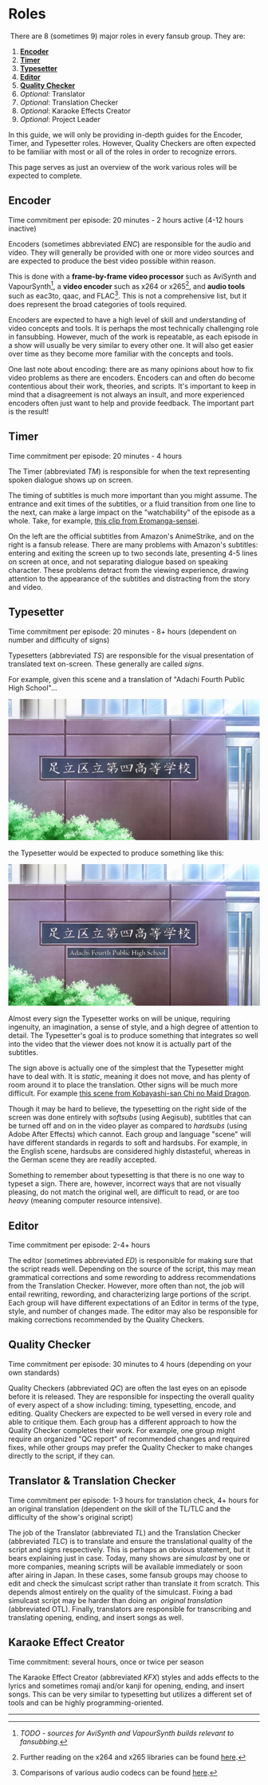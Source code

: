 # Roles

 There are 8 (sometimes 9) major roles in every fansub group. They are:

1.  [**Encoder**](#encoder)
2.  [**Timer**](#timer)
3.  [**Typesetter**](#typesetter)
4.  [**Editor**](#editor)
5.  [**Quality Checker**](#quality-checker)
6.  *Optional*: Translator
7.  *Optional*: Translation Checker
8.  *Optional*: Karaoke Effects Creator
9.  *Optional*: Project Leader

In this guide, we will only be providing in-depth guides for the
Encoder, Timer, and Typesetter roles.
However, Quality Checkers are often expected to be familiar with
most or all of the roles in order to recognize errors.

This page serves as just an overview of the work
various roles will be expected to complete.

## Encoder

Time commitment per episode: 20 minutes - 2 hours active (4-12 hours
inactive)

Encoders (sometimes abbreviated *ENC*) are responsible for the audio
and video.
They will generally be provided with one or more video sources
and are expected to produce the best video possible within reason.

This is done with a **frame-by-frame video processor** such as AviSynth
and VapourSynth[^1],
a **video encoder** such as x264 or x265[^2],
and **audio tools** such as eac3to,
qaac,
and FLAC[^3].
This is not a comprehensive list,
but it does represent the broad categories of tools required.

Encoders are expected to have a high level of skill and understanding of
video concepts and tools.
It is perhaps the most technically challenging role in fansubbing.
However, much of the work is repeatable,
as each episode in a show will usually be very similar to every other one.
It will also get easier over time as they become more familiar with the
concepts and tools.

One last note about encoding: there are as many opinions about how to
fix video problems as there are encoders.
Encoders can and often do become contentious about their work,
theories,
and scripts.
It's important to keep in mind that a disagreement is not always an insult,
and more experienced encoders often just want to help and provide feedback.
The important part is the result\!

## Timer

Time commitment per episode: 20 minutes - 4 hours

The Timer (abbreviated *TM*) is responsible for when the text
representing spoken dialogue shows up on screen.

The timing of subtitles is much more important than you might assume.
The entrance and exit times of the subtitles,
or a fluid transition from one line to the next,
can make a large impact on the "watchability" of the episode as a whole.
Take, for example,
[this clip from Eromanga-sensei](https://www.youtube.com/watch?v=DFYvoGVFfX4).

On the left are the official subtitles from Amazon's AnimeStrike,
and on the right is a fansub release.
There are many problems with Amazon's subtitles:
entering and exiting the screen up to two seconds late,
presenting 4-5 lines on screen at once,
and not separating dialogue based on speaking character.
These problems detract from the viewing experience,
drawing attention to the appearance of the subtitles
and distracting from the story and video.

## Typesetter

Time commitment per episode: 20 minutes - 8+ hours (dependent on number
and difficulty of signs)

Typesetters (abbreviated *TS*) are responsible for the visual
presentation of translated text on-screen. These generally are called *signs*.

For example, given this scene and a translation of "Adachi Fourth Public
High
School"…

![\[DameDesuYo\] Eromanga-sensei - 01 (1920x1080 10bit AAC) \[05CB518E\].mkv\_snapshot\_03.11\_\[2017.08.18\_21.14.55\].jpg](images/cnvimage100.png)

the Typesetter would be expected to produce something like
this:

![\[DameDesuYo\] Eromanga-sensei - 01 (1920x1080 10bit AAC) \[05CB518E\].mkv\_snapshot\_03.11\_\[2017.08.18\_21.14.43\].jpg](images/cnvimage101.png)

Almost every sign the Typesetter works on will be unique,
requiring ingenuity,
an imagination,
a sense of style,
and a high degree of attention to detail.
The Typesetter's goal is to produce something that integrates so
well into the video that the viewer does not know it is actually part of
the subtitles.

The sign above is actually one of the simplest that the Typesetter might
have to deal with.
It is *static*, meaning it does not move,
and has plenty of room around it to place the translation.
Other signs will be much more difficult.
For example [this scene from Kobayashi-san Chi no
Maid Dragon](https://www.youtube.com/watch?v=4BVgygZe7WY).

Though it may be hard to believe,
the typesetting on the right side of the screen was done entirely
with *softsubs* (using Aegisub),
subtitles that can be turned off and on in the video player
as compared to *hardsubs* (using Adobe After Effects) which cannot.
Each group and language "scene" will have different standards
in regards to soft and hardsubs.
For example, in the English scene,
hardsubs are considered highly distasteful,
whereas in the German scene they are readily accepted.

Something to remember about typesetting is that there is no one way to
typeset a sign.
There are, however,
incorrect ways that are not visually pleasing,
do not match the original well,
are difficult to read,
or are too *heavy* (meaning computer resource intensive).

## Editor

Time commitment per episode: 2-4+ hours

The editor (sometimes abbreviated *ED*) is responsible for making sure that
the script reads well.
Depending on the source of the script,
this may mean grammatical corrections and some rewording
to address recommendations from the Translation Checker.
However, more often than not,
the job will entail rewriting,
rewording,
and characterizing large portions of the script.
Each group will have different expectations of an Editor
in terms of the type,
style,
and number of changes made.
The editor may also be responsible
for making corrections recommended by the Quality Checkers.

## Quality Checker

Time commitment per episode: 30 minutes to 4 hours (depending on your
own standards)

Quality Checkers (abbreviated *QC*) are often the last eyes on an
episode before it is released.
They are responsible for inspecting the
overall quality of every aspect of a show including:
timing,
typesetting,
encode,
and editing.
Quality Checkers are expected to be well versed in every role
and able to critique them.
Each group has a different approach to how the Quality Checker
completes their work.
For example, one group might require an organized "QC report"
of recommended changes and required fixes,
while other groups may prefer the Quality
Checker to make changes directly to the script,
if they can.

## Translator & Translation Checker

Time commitment per episode: 1-3 hours for translation check,
4+ hours for an original translation (dependent on the skill of the TL/TLC
and the difficulty of the show's original script)

The job of the Translator (abbreviated *TL*) and the Translation Checker
(abbreviated *TLC*) is to translate and ensure the translational quality
of the script and signs respectively.
This is perhaps an obvious statement,
but it bears explaining just in case.
Today, many shows are *simulcast* by one or more companies,
meaning scripts will be available immediately or soon after airing in Japan.
In these cases, some fansub groups may choose to edit
and check the simulcast script rather than translate it from scratch.
This depends almost entirely on the quality of the simulcast.
Fixing a bad simulcast script may be harder than doing an 
*original translation* (abbreviated OTL).
Finally, translators are responsible for transcribing and translating
opening,
ending,
and insert songs as well.

## Karaoke Effect Creator

Time commitment: several hours, once or twice per season

The Karaoke Effect Creator (abbreviated *KFX*) styles and
adds effects to the lyrics and sometimes romaji and/or kanji for
opening,
ending,
and insert songs.
This can be very similar to typesetting
but utilizes a different set of tools
and can be highly programming-oriented.

***

[^1]: *TODO - sources for AviSynth and VapourSynth builds
relevant to fansubbing.*

[^2]: Further reading on the x264 and x265 libraries can be found
[here][reddit-x264-x265].

[^3]: Comparisons of various audio codecs can be found
[here][wikipedia-audio].

[reddit-x264-x265]: https://www.reddit.com/r/anime/comments/8ktmvu/nerdpost_how_fansubbers_make_your_anime_look/
[wikipedia-audio]: https://en.wikipedia.org/wiki/Comparison_of_audio_coding_formats

